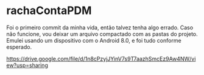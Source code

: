 # rachaContaPDM
Foi o primeiro commit da minha vida, então talvez tenha algo errado. Caso não funcione, vou deixar um arquivo compactado com as pastas do projeto.
Emulei usando um dispositivo com o Android 8.0, e foi tudo conforme esperado.

https://drive.google.com/file/d/1n8cPzyjJYinV7s9T7aazhSmcEz9Aw4NW/view?usp=sharing
